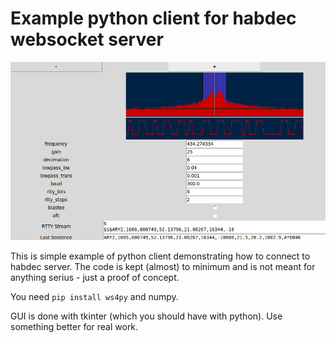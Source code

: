 # Example python client for habdec websocket server

![alt text](./pyClientScreenshot.png)

This is simple example of python client demonstrating how to connect to habdec server. The code is kept (almost) to minimum and is not meant for anything serius - just a proof of concept.

You need `pip install ws4py` and numpy.

GUI is done with tkinter (which you should have with python). Use something better for real work.
